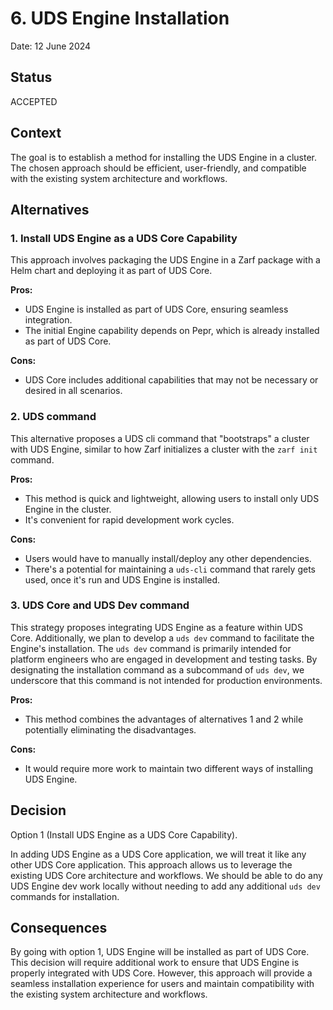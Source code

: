 # 6. UDS Engine Installation

Date: 12 June 2024

## Status

ACCEPTED

## Context

The goal is to establish a method for installing the UDS Engine in a cluster. The chosen approach should be efficient, user-friendly, and compatible with the existing system architecture and workflows.

## Alternatives

### 1. Install UDS Engine as a UDS Core Capability
This approach involves packaging the UDS Engine in a Zarf package with a Helm chart and deploying it as part of UDS Core.

<b>Pros:</b>
- UDS Engine is installed as part of UDS Core, ensuring seamless integration.
- The initial Engine capability depends on Pepr, which is already installed as part of UDS Core.

<b>Cons:</b>
- UDS Core includes additional capabilities that may not be necessary or desired in all scenarios.

### 2. UDS command
This alternative proposes a UDS cli command that "bootstraps" a cluster with UDS Engine, similar to how Zarf initializes a cluster with the `zarf init` command.

<b>Pros:</b>
- This method is quick and lightweight, allowing users to install only UDS Engine in the cluster.
- It's convenient for rapid development work cycles.

<b>Cons:</b>
- Users would have to manually install/deploy any other dependencies.
- There's a potential for maintaining a `uds-cli` command that rarely gets used, once it's run and UDS Engine is installed.

### 3. UDS Core and UDS Dev command
This strategy proposes integrating UDS Engine as a feature within UDS Core. Additionally, we plan to develop a `uds dev` command to facilitate the Engine's installation. The `uds dev` command is primarily intended for platform engineers who are engaged in development and testing tasks. By designating the installation command as a subcommand of `uds dev`, we underscore that this command is not intended for production environments.

<b>Pros:</b>
- This method combines the advantages of alternatives 1 and 2 while potentially eliminating the disadvantages.

<b>Cons:</b>
- It would require more work to maintain two different ways of installing UDS Engine.

## Decision

Option 1 (Install UDS Engine as a UDS Core Capability).

In adding UDS Engine as a UDS Core application, we will treat it like any other UDS Core application. This approach allows us to leverage the existing UDS Core architecture and workflows. We should be able to do any UDS Engine dev work locally without needing to add any additional `uds dev` commands for installation.

## Consequences

By going with option 1, UDS Engine will be installed as part of UDS Core. This decision will require additional work to ensure that UDS Engine is properly integrated with UDS Core. However, this approach will provide a seamless installation experience for users and maintain compatibility with the existing system architecture and workflows.

```
